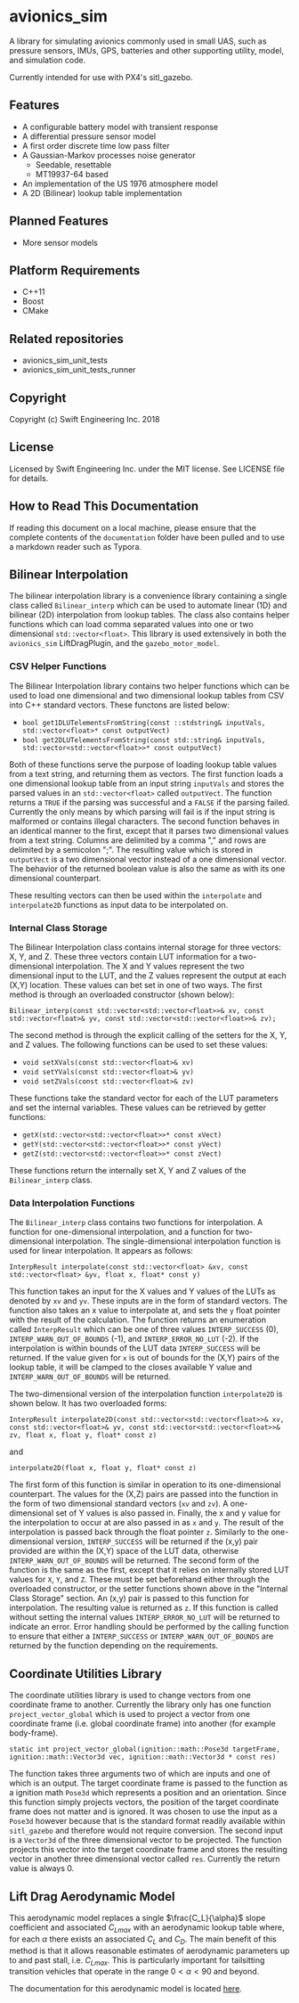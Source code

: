 # avionics_sim

A library for simulating avionics commonly used in small UAS, such as pressure sensors, IMUs, GPS, batteries and other supporting utility, model, and simulation code.

Currently intended for use with PX4's sitl_gazebo.

## Features

 * A configurable battery model with transient response
 * A differential pressure sensor model
 * A first order discrete time low pass filter
 * A Gaussian-Markov processes noise generator
   * Seedable, resettable
   * MT19937-64 based
 * An implementation of the US 1976 atmosphere model
 * A 2D (Bilinear) lookup table implementation

## Planned Features

* More sensor models

## Platform Requirements

 * C++11
 * Boost
 * CMake

## Related repositories

 * avionics_sim_unit_tests
 * avionics_sim_unit_tests_runner

## Copyright

Copyright (c) Swift Engineering Inc. 2018

## License

Licensed by Swift Engineering Inc. under the MIT license. See LICENSE file for details.

## How to Read This Documentation

If reading this document on a local machine, please ensure that the complete contents of the `documentation` folder have been pulled and to use a markdown reader such as Typora.

## Bilinear Interpolation

The bilinear interpolation library is a convenience library containing a single class called `Bilinear_interp` which can be used to automate linear (1D) and bilinear (2D) interpolation from lookup tables. The class also contains helper functions which can load comma separated values into one or two dimensional `std::vector<float>`. This library is used extensively in both the `avionics_sim` LiftDragPlugin, and the `gazebo_motor_model`. 

### CSV Helper Functions

The Bilinear Interpolation library contains two helper functions which can be used to load one dimensional and two dimensional lookup tables from CSV into C++ standard vectors. These functons are listed below: 

* `bool get1DLUTelementsFromString(const ::stdstring& inputVals, std::vector<float>* const outputVect)`
* `bool get2DLUTelementsFromString(const std::string& inputVals, std::vector<std::vector<float>>* const outputVect)`

Both of these functions serve the purpose of loading lookup table values from a text string, and returning them as vectors. The first function loads a one dimensional lookup table from an input string `inputVals` and stores the parsed values in an `std::vector<float>` called `outputVect`. The function returns a `TRUE` if the parsing was successful and a `FALSE` if the parsing failed. Currently the only means by which parsing will fail is if the input string is malformed or contains illegal characters. The second function behaves in an identical manner to the first, except that it parses two dimensional values from a text string. Columns are delimited by a comma "," and rows are delimited by a semicolon ";". The resulting value which is stored in `outputVect` is a two dimensional vector instead of a one dimensional vector. The behavior of the returned boolean value is also the same as with its one dimensional counterpart. 

These resulting vectors can then be used within the `interpolate` and `interpolate2D` functions as input data to be interpolated on.

### Internal Class Storage

The Bilinear Interpolation class contains internal storage for three vectors: X, Y, and Z. These three vectors contain LUT information for a two-dimensional interpolation. The X and Y values represent the two dimensional input to the LUT, and the Z values represent the output at each (X,Y) location. These values can bet set in one of two ways. The first method is through an overloaded constructor (shown below):

`Bilinear_interp(const std::vector<std::vector<float>>& xv, const std::vector<float>& yv, const std::vector<std::vector<float>>& zv);`

The second method is through the explicit calling of the setters for the X, Y, and Z values. The following functions can be used to set these values: 

* `void setXVals(const std::vector<float>& xv)`
* `void setYVals(const std::vector<float>& yv)`
* `void setZVals(const std::vector<float>& zv)`

These functions take the standard vector for each of the LUT parameters and set the internal variables. These values can be retrieved by getter functions: 

* `getX(std::vector<std::vector<float>>* const xVect)`
* `getY(std::vector<std::vector<float>>* const yVect)`
* `getZ(std::vector<std::vector<float>>* const zVect)`

These functions return the internally set X, Y and Z values of the `Bilinear_interp` class. 

### Data Interpolation Functions

The `Bilinear_interp` class contains two functions for interpolation. A function for one-dimensional interpolation, and a function for two-dimensional interpolation. The single-dimensional interpolation function is used for linear interpolation. It appears as follows: 

`InterpResult interpolate(const std::vector<float> &xv, const std::vector<float> &yv, float x, float* const y)`

This function takes an input for the X values and Y values of the LUTs as denoted by `xv` and `yv`. These inputs are in the form of standard vectors. The function also takes an x value to interpolate at, and sets the `y` float pointer with the result of the calculation. The function returns an enumeration called `InterpResult` which can be one of three values `INTERP_SUCCESS` (0), `INTERP_WARN_OUT_OF_BOUNDS` (-1), and `INTERP_ERROR_NO_LUT` (-2). If the interpolation is within bounds of the LUT data `INTERP_SUCCESS` will be returned. If the value given for `x` is out of bounds for the (X,Y) pairs of the lookup table, it will be clamped to the closes available Y value and `INTERP_WARN_OUT_OF_BOUNDS` will be returned. 

The two-dimensional version of the interpolation function `interpolate2D` is shown below. It has two overloaded forms: 

`InterpResult interpolate2D(const std::vector<std::vector<float>>& xv, const std::vector<float>& yv, const std::vector<std::vector<float>>& zv, float x, float y, float* const z)`

and 

`interpolate2D(float x, float y, float* const z)`

The first form of this function is similar in operation to its one-dimensional counterpart. The values for the (X,Z) pairs are passed into the function in the form of two dimensional standard vectors (`xv` and `zv`). A one-dimensional set of Y values is also passed in. Finally, the x and y value for the interpolation to occur at are also passed in as `x` and `y`. The result of the interpolation is passed back through the float pointer `z`. Similarly to the one-dimensional version, `INTERP_SUCCESS` will be returned if the (x,y) pair provided are within the (X,Y) space of the LUT data, otherwise `INTERP_WARN_OUT_OF_BOUNDS` will be returned.  The second form of the function is the same as the first, except that it relies on internally stored LUT values for `X`, `Y`, and `Z`. These must be set beforehand either through the overloaded constructor, or the setter functions shown above in the "Internal Class Storage" section. An (x,y) pair is passed to this function for interpolation. The resulting value is returned as `z`.  If this function is called without setting the internal values `INTERP_ERROR_NO_LUT` will be returned to indicate an error. Error handling should be performed by the calling function to ensure that either a `INTERP_SUCCESS` or `INTERP_WARN_OUT_OF_BOUNDS` are returned by the function depending on the requirements. 



## Coordinate Utilities Library 

The coordinate utilities library is used to change vectors from one coordinate frame to another. Currently the library only has one function `project_vector_global` which is used to project a vector from one coordinate frame (i.e. global coordinate frame) into another (for example body-frame). 

 `static int project_vector_global(ignition::math::Pose3d targetFrame, ignition::math::Vector3d vec, ignition::math::Vector3d * const res)`

The function takes three arguments two of which are inputs and one of which is an output. The target coordinate frame is passed to the function as a ignition math `Pose3d` which represents a position and an orientation. Since this function simply projects vectors, the position of the target coordinate frame does not matter and is ignored. It was chosen to use the input as a `Pose3d` however because that is the standard format readily available within `sitl_gazebo` and therefore would not require conversion. The second input is a `Vector3d` of the three dimensional vector to be projected. The function projects this vector into the target coordinate frame and stores the resulting vector in another three dimensional vector called `res`.  Currently the return value is always 0. 

## Lift Drag Aerodynamic Model 

This aerodynamic model replaces a single $\frac{C_L}{\alpha}$ slope coefficient and associated ${C_L}_{max}$ with an aerodynamic lookup table where, for each $\alpha$ there exists an associated $C_L$ and $C_D$.  The main benefit of this method is that it allows reasonable estimates of aerodynamic parameters up to and past stall, i.e. ${C_L}_{max}$. This is particularly important for tailsitting transition vehicles that operate in the range $0 < \alpha < 90$ and beyond. 

The documentation for this aerodynamic model is located [here](documentation/liftdrag_model/README.md).
